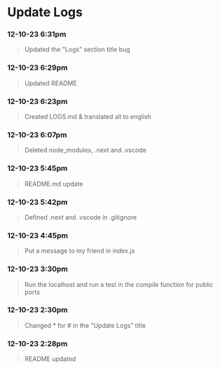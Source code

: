
# Update Logs #

### 12-10-23 6:31pm
> Updated the "Logs" section title bug 

### 12-10-23 6:29pm
> Updated README

### 12-10-23 6:23pm
> Created LOGS.md & translated all to english

### 12-10-23 6:07pm
> Deleted node_modules, .next and .vscode

### 12-10-23 5:45pm
> README.md update

### 12-10-23 5:42pm
> Defined .next and .vscode in .gitignore

### 12-10-23 4:45pm
> Put a message to my friend in index.js

### 12-10-23 3:30pm
> Run the localhost and run a test in the compile function for public ports

### 12-10-23 2:30pm
> Changed * for # in the "Update Logs" title

### 12-10-23 2:28pm
> README updated
